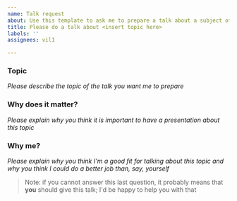 ```yaml
---
name: Talk request
about: Use this template to ask me to prepare a talk about a subject of your choice
title: Please do a talk about <insert topic here>
labels: ''
assignees: vil1

---
```


### Topic

*Please describe the topic of the talk you want me to prepare*

### Why does it matter?

*Please explain why you think it is important to have a presentation about this topic*

### Why me?

*Please explain why you think I'm a good fit for talking about this topic and why you think I could do a better job than, say, yourself*

> Note: if you cannot answer this last question, it probably means that **you** should give this talk; I'd be happy to help you with that
